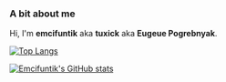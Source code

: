 ### A bit about me
Hi, I'm **emcifuntik** aka **tuxick** aka **Eugeue Pogrebnyak**. 

[![Top Langs](https://github-readme-stats.vercel.app/api/top-langs/?username=emcifuntik&layout=compact&theme=cobalt&bg_color=00000000&border_color=00000000)](https://github.com/anuraghazra/github-readme-stats)

[![Emcifuntik's GitHub stats](https://github-readme-stats.vercel.app/api?username=emcifuntik&count_private=true&show_icons=true&theme=gradient&include_all_commits=true&theme=cobalt&bg_color=00000000&border_color=00000000&title_color=e582d8FF&text_color=67eea5ff)](https://github.com/anuraghazra/github-readme-stats)
<!--
**emcifuntik/emcifuntik** is a ✨ _special_ ✨ repository because its `README.md` (this file) appears on your GitHub profile.

Here are some ideas to get you started:

- 🔭 I’m currently working on ...
- 🌱 I’m currently learning ...
- 👯 I’m looking to collaborate on ...
- 🤔 I’m looking for help with ...
- 💬 Ask me about ...
- 📫 How to reach me: ...
- 😄 Pronouns: ...
- ⚡ Fun fact: ...
-->
